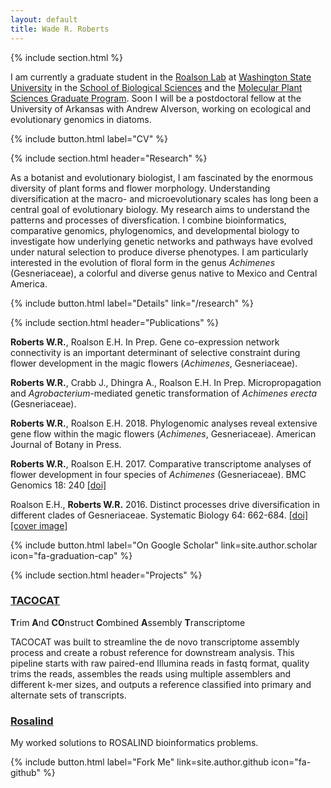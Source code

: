 ```yaml
---
layout: default
title: Wade R. Roberts
---
```

{% include section.html %}

I am currently a graduate student in the [Roalson Lab](http://roalsonlab.weebly.com) at [Washington State University](http://www.wsu.edu) in the [School of Biological Sciences](http://www.sbs.wsu.edu) and the [Molecular Plant Sciences Graduate Program](http://www.mps.wsu.edu). Soon I will be a postdoctoral fellow at the University of Arkansas with Andrew Alverson, working on ecological and evolutionary genomics in diatoms.

{% include button.html label="CV" %}

{% include section.html header="Research" %}

As a botanist and evolutionary biologist, I am fascinated by the enormous diversity of plant forms and flower morphology. Understanding diversification at the macro- and microevolutionary scales has long been a central goal of evolutionary biology. My research aims to understand the patterns and processes of diversfication. I combine bioinformatics, comparative genomics, phylogenomics, and developmental biology to investigate how underlying genetic networks and pathways have evolved under natural selection to produce diverse phenotypes. I am particularly interested in the evolution of floral form in the genus _Achimenes_ (Gesneriaceae), a colorful and diverse genus native to Mexico and Central America.

{% include button.html label="Details" link="/research" %}

{% include section.html header="Publications" %}

**Roberts W.R.**, Roalson E.H. In Prep. Gene co-expression network connectivity is an important determinant of selective constraint during flower development in the magic flowers (_Achimenes_, Gesneriaceae).

**Roberts W.R.**, Crabb J., Dhingra A., Roalson E.H. In Prep. Micropropagation and _Agrobacterium_-mediated genetic transformation of _Achimenes erecta_ (Gesneriaceae).

**Roberts W.R.**, Roalson E.H. 2018. Phylogenomic analyses reveal extensive gene flow within the magic flowers (_Achimenes_, Gesneriaceae). American Journal of Botany in Press.

**Roberts W.R.**, Roalson E.H. 2017. Comparative transcriptome analyses of flower development in four species of _Achimenes_ (Gesneriaceae). BMC Genomics 18: 240 [[doi]](https://bmcgenomics.biomedcentral.com/articles/10.1186/s12864-017-3623-8)

Roalson E.H., **Roberts W.R.** 2016. Distinct processes drive diversification in different clades of Gesneriaceae. Systematic Biology 64: 662-684. [[doi]](https://academic.oup.com/sysbio/article/65/4/662/1753444) [[cover image]](http://sysbio.oxfordjournals.org/content/65/4.cover-expansion)

{% include button.html label="On Google Scholar" link=site.author.scholar icon="fa-graduation-cap" %}

{% include section.html header="Projects" %}

### [TACOCAT](https://github.com/wrroberts/TACOCAT)
**T**rim **A**nd **CO**nstruct **C**ombined **A**ssembly **T**ranscriptome

TACOCAT was built to streamline the de novo transcriptome assembly process and create a robust reference for downstream analysis. This pipeline starts with raw paired-end Illumina reads in fastq format, quality trims the reads, assembles the reads using multiple assemblers and different k-mer sizes, and outputs a reference classified into primary and alternate sets of transcripts.

### [Rosalind](https://github.com/wrroberts/rosalind)

My worked solutions to ROSALIND bioinformatics problems.

{% include button.html label="Fork Me" link=site.author.github icon="fa-github" %}
